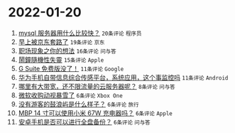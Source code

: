 # 2022-01-20

1. [mysql 服务器用什么比较快？](https://www.v2ex.com/t/829361) `20条评论` `程序员`
1. [早上被京东套路了](https://www.v2ex.com/t/829364) `19条评论` `京东`
1. [职场现象之你的想法](https://www.v2ex.com/t/829366) `16条评论` `问与答`
1. [鬧鐘隨機性失靈](https://www.v2ex.com/t/829360) `15条评论` `Apple`
1. [G Suite 免费版没了！](https://www.v2ex.com/t/829376) `11条评论` `Google`
1. [华为手机自带信息综合传感平台，系统应用，这个事监控吗](https://www.v2ex.com/t/829363) `11条评论` `Android`
1. [哪里有大带宽，还不限流量的云服务器呢？](https://www.v2ex.com/t/829368) `8条评论` `问与答`
1. [微软收购动视暴雪了](https://www.v2ex.com/t/829375) `6条评论` `Xbox One`
1. [没有游客的鼓浪屿是什么样子？](https://www.v2ex.com/t/829370) `6条评论` `旅行`
1. [MBP 14 寸可以使用小米 67W 充电器吗？](https://www.v2ex.com/t/829367) `6条评论` `Apple`
1. [安卓手机是否可以进行全盘备份？](https://www.v2ex.com/t/829359) `6条评论` `问与答`
